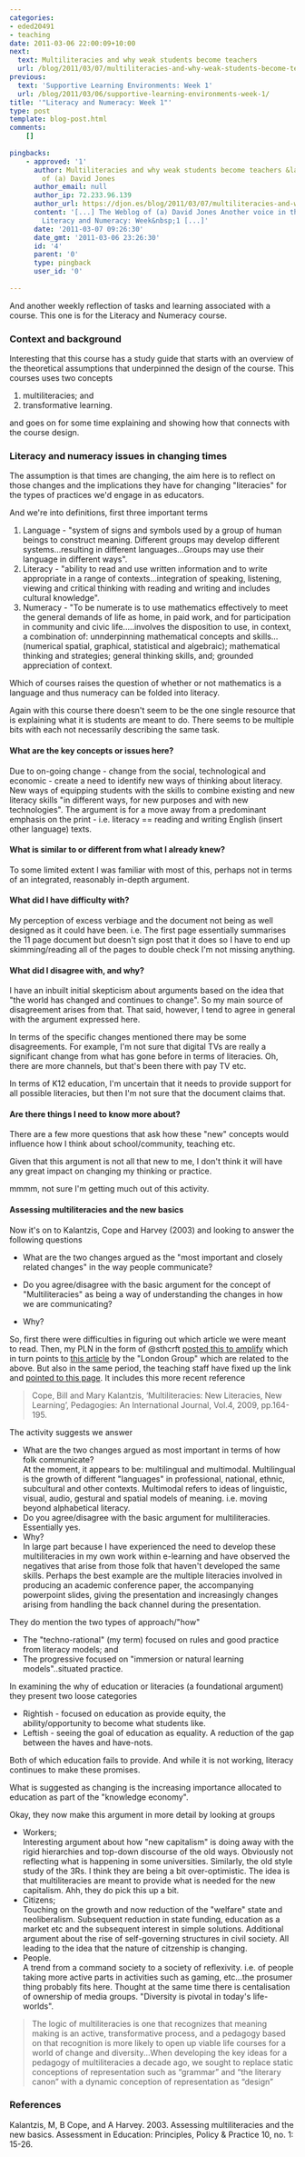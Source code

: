 ```yaml
---
categories:
- eded20491
- teaching
date: 2011-03-06 22:00:09+10:00
next:
  text: Multiliteracies and why weak students become teachers
  url: /blog/2011/03/07/multiliteracies-and-why-weak-students-become-teachers/
previous:
  text: 'Supportive Learning Environments: Week 1'
  url: /blog/2011/03/06/supportive-learning-environments-week-1/
title: '"Literacy and Numeracy: Week 1"'
type: post
template: blog-post.html
comments:
    []
    
pingbacks:
    - approved: '1'
      author: Multiliteracies and why weak students become teachers &laquo; The Weblog
        of (a) David Jones
      author_email: null
      author_ip: 72.233.96.139
      author_url: https://djon.es/blog/2011/03/07/multiliteracies-and-why-weak-students-become-teachers/
      content: '[...] The Weblog of (a) David Jones Another voice in the blogosphere    &laquo;
        Literacy and Numeracy: Week&nbsp;1 [...]'
      date: '2011-03-07 09:26:30'
      date_gmt: '2011-03-06 23:26:30'
      id: '4'
      parent: '0'
      type: pingback
      user_id: '0'
    
---
```

And another weekly reflection of tasks and learning associated with a course. This one is for the Literacy and Numeracy course.

### Context and background

Interesting that this course has a study guide that starts with an overview of the theoretical assumptions that underpinned the design of the course. This courses uses two concepts

1. multiliteracies; and
2. transformative learning.

and goes on for some time explaining and showing how that connects with the course design.

### Literacy and numeracy issues in changing times

The assumption is that times are changing, the aim here is to reflect on those changes and the implications they have for changing "literacies" for the types of practices we'd engage in as educators.

And we're into definitions, first three important terms

1. Language - "system of signs and symbols used by a group of human beings to construct meaning. Different groups may develop different systems...resulting in different languages...Groups may use their language in different ways".
2. Literacy - "ability to read and use written information and to write appropriate in a range of contexts...integration of speaking, listening, viewing and critical thinking with reading and writing and includes cultural knowledge".
3. Numeracy - "To be numerate is to use mathematics effectively to meet the general demands of life as home, in paid work, and for participation in community and civic life.....involves the disposition to use, in context, a combination of: unnderpinning mathematical concepts and skills...(numerical spatial, graphical, statistical and algebraic); mathematical thinking and strategies; general thinking skills, and; grounded appreciation of context.

Which of courses raises the question of whether or not mathematics is a language and thus numeracy can be folded into literacy.

Again with this course there doesn't seem to be the one single resource that is explaining what it is students are meant to do. There seems to be multiple bits with each not necessarily describing the same task.

#### What are the key concepts or issues here?

Due to on-going change - change from the social, technological and economic - create a need to identify new ways of thinking about literacy. New ways of equipping students with the skills to combine existing and new literacy skills "in different ways, for new purposes and with new technologies". The argument is for a move away from a predominant emphasis on the print - i.e. literacy == reading and writing English (insert other language) texts.

#### What is similar to or different from what I already knew?

To some limited extent I was familiar with most of this, perhaps not in terms of an integrated, reasonably in-depth argument.

#### What did I have difficulty with?

My perception of excess verbiage and the document not being as well designed as it could have been. i.e. The first page essentially summarises the 11 page document but doesn't sign post that it does so I have to end up skimming/reading all of the pages to double check I'm not missing anything.

#### What did I disagree with, and why?

I have an inbuilt initial skepticism about arguments based on the idea that "the world has changed and continues to change". So my main source of disagreement arises from that. That said, however, I tend to agree in general with the argument expressed here.

In terms of the specific changes mentioned there may be some disagreements. For example, I'm not sure that digital TVs are really a significant change from what has gone before in terms of literacies. Oh, there are more channels, but that's been there with pay TV etc.

In terms of K12 education, I'm uncertain that it needs to provide support for all possible literacies, but then I'm not sure that the document claims that.

#### Are there things I need to know more about?

There are a few more questions that ask how these "new" concepts would influence how I think about school/community, teaching etc.

Given that this argument is not all that new to me, I don't think it will have any great impact on changing my thinking or practice.

mmmm, not sure I'm getting much out of this activity.

#### Assessing multiliteracies and the new basics

Now it's on to Kalantzis, Cope and Harvey (2003) and looking to answer the following questions

- What are the two changes argued as the "most important and closely related changes" in the way people communicate?  
    
- Do you agree/disagree with the basic argument for the concept of "Multiliteracies" as being a way of understanding the changes in how we are communicating?  
    
- Why?  
    

So, first there were difficulties in figuring out which article we were meant to read. Then, my PLN in the form of @sthcrft [posted this to amplify](http://sthcrft.amplify.com/2011/03/04/a-pedagogy-of-multiliteracies/) which in turn points to [this article](http://wwwstatic.kern.org/filer/blogWrite44ManilaWebsite/paul/articles/A_Pedagogy_of_Multiliteracies_Designing_Social_Futures.htm) by the "London Group" which are related to the above. But also in the same period, the teaching staff have fixed up the link and [pointed to this page](http://newlearningonline.com/multiliteracies/references/). It includes this more recent reference

> Cope, Bill and Mary Kalantzis, ‘Multiliteracies: New Literacies, New Learning’, Pedagogies: An International Journal, Vol.4, 2009, pp.164-195.

The activity suggests we answer

- What are the two changes argued as most important in terms of how folk communicate?  
    At the moment, it appears to be: multilingual and multimodal. Multilingual is the growth of different "languages" in professional, national, ethnic, subcultural and other contexts. Multimodal refers to ideas of linguistic, visual, audio, gestural and spatial models of meaning. i.e. moving beyond alphabetical literacy.
- Do you agree/disagree with the basic argument for multiliteracies.  
    Essentially yes.
- Why?  
    In large part because I have experienced the need to develop these multiliteracies in my own work within e-learning and have observed the negatives that arise from those folk that haven't developed the same skills. Perhaps the best example are the multiple literacies involved in producing an academic conference paper, the accompanying powerpoint slides, giving the presentation and increasingly changes arising from handling the back channel during the presentation.

They do mention the two types of approach/"how"

- The "techno-rational" (my term) focused on rules and good practice from literacy models; and
- The progressive focused on "immersion or natural learning models"..situated practice.

In examining the why of education or literacies (a foundational argument) they present two loose categories

- Rightish - focused on education as provide equity, the ability/opportunity to become what students like.
- Leftish - seeing the goal of education as equality. A reduction of the gap between the haves and have-nots.

Both of which education fails to provide. And while it is not working, literacy continues to make these promises.

What is suggested as changing is the increasing importance allocated to education as part of the "knowledge economy".

Okay, they now make this argument in more detail by looking at groups

- Workers;  
    Interesting argument about how "new capitalism" is doing away with the rigid hierarchies and top-down discourse of the old ways. Obviously not reflecting what is happening in some universities. Similarly, the old style study of the 3Rs. I think they are being a bit over-optimistic. The idea is that multiliteracies are meant to provide what is needed for the new capitalism. Ahh, they do pick this up a bit.
- Citizens;  
    Touching on the growth and now reduction of the "welfare" state and neoliberalism. Subsequent reduction in state funding, education as a market etc and the subsequent interest in simple solutions. Additional argument about the rise of self-governing structures in civil society. All leading to the idea that the nature of citzenship is changing.
- People.  
    A trend from a command society to a society of reflexivity. i.e. of people taking more active parts in activities such as gaming, etc...the prosumer thing probably fits here. Thought at the same time there is centalisation of ownership of media groups. "Diversity is pivotal in today's life-worlds".

> The logic of multiliteracies is one that recognizes that meaning making is an active, transformative process, and a pedagogy based on that recognition is more likely to open up viable life courses for a world of change and diversity...When developing the key ideas for a pedagogy of multiliteracies a decade ago, we sought to replace static conceptions of representation such as “grammar” and “the literary canon” with a dynamic conception of representation as “design”

### References

Kalantzis, M, B Cope, and A Harvey. 2003. Assessing multiliteracies and the new basics. Assessment in Education: Principles, Policy & Practice 10, no. 1: 15-26.
